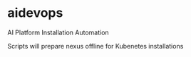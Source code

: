# aidevops
AI Platform Installation Automation 

Scripts will prepare nexus offline for Kubenetes installations